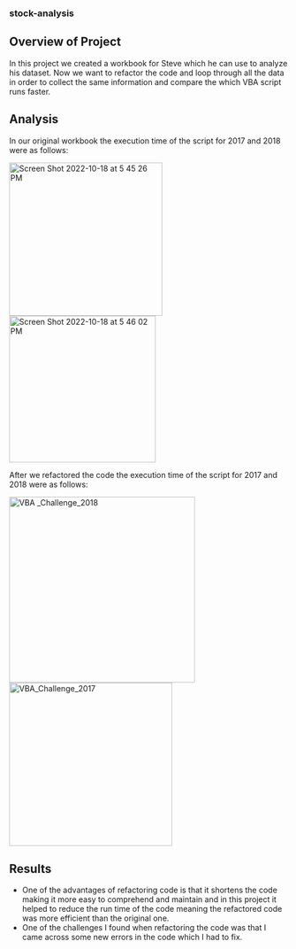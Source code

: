 ### stock-analysis

 ## Overview of Project
 In this project we created a workbook for Steve which he can use to analyze his dataset. Now we want to refactor the code and loop through all the data in order to collect the same information and compare the which VBA script runs faster.
 
 ## Analysis
 In our original workbook the execution time of the script for 2017 and 2018 were as follows: 
 
 <img width="277" alt="Screen Shot 2022-10-18 at 5 45 26 PM" src="https://user-images.githubusercontent.com/44278585/196552954-0f09ac2e-f9d6-40ec-88d0-579c134c4c30.png">
<img width="265" alt="Screen Shot 2022-10-18 at 5 46 02 PM" src="https://user-images.githubusercontent.com/44278585/196552979-a2daed15-2cee-4818-8cbc-1fe439520021.png">

After we refactored the code the execution time of the script for 2017 and 2018 were as follows:

<img width="336" alt="VBA _Challenge_2018" src="https://user-images.githubusercontent.com/44278585/196553853-6e549fb1-25b4-4a4f-bde2-38d9616e3630.png">
<img width="295" alt="VBA_Challenge_2017" src="https://user-images.githubusercontent.com/44278585/196553887-cd26bef5-a09f-44d1-ae58-7f53f03d38dd.png">



## Results 
- One of the advantages of refactoring code is that it shortens the code making it more easy to comprehend and maintain and in this project it helped to reduce the run time of the code meaning the refactored code was more efficient than the original one.  
- One of the challenges I found when refactoring the code was that I came across some new errors in the code which I had to fix.





